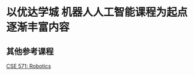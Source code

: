 # 以优达学城 机器人人工智能课程为起点 逐渐丰富内容
## 其他参考课程
[CSE 571: Robotics](https://courses.cs.washington.edu/courses/cse571/16au/)



